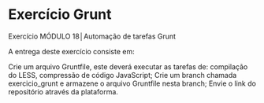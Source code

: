 # Exercício Grunt

Exercício MÓDULO 18│Automação de tarefas Grunt

A entrega deste exercício
consiste em:

Crie um arquivo Gruntfile, este deverá executar as tarefas de: compilação do LESS, compressão de código JavaScript;
Crie um branch chamada exercicio_grunt e armazene o arquivo Gruntfile nesta branch;
Envie o link do repositório através da plataforma.